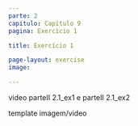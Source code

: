 ```yaml
---
parte: 2
capitulo: Capítulo 9
pagina: Exercício 1

title: Exercício 1

page-layout: exercise
image:

---
```


video parteII 2.1_ex1 e parteII 2.1_ex2

template imagem/video
